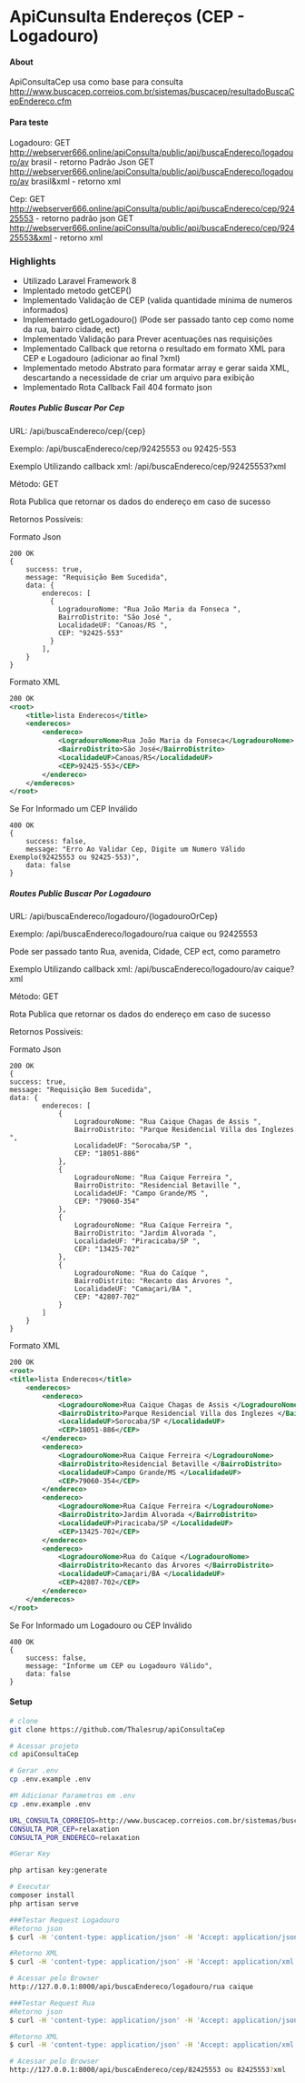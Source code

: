 # ApiCunsulta Endereços (CEP - Logadouro)

#### About 
ApiConsultaCep usa como base para consulta http://www.buscacep.correios.com.br/sistemas/buscacep/resultadoBuscaCepEndereco.cfm
####

#### Para teste

Logadouro:
GET http://webserver666.online/apiConsulta/public/api/buscaEndereco/logadouro/av brasil     - retorno Padrão Json
GET http://webserver666.online/apiConsulta/public/api/buscaEndereco/logadouro/av brasil&xml - retorno xml

Cep:
GET http://webserver666.online/apiConsulta/public/api/buscaEndereco/cep/92425553     - retorno padrão json
GET http://webserver666.online/apiConsulta/public/api/buscaEndereco/cep/92425553&xml - retorno xml



### Highlights

- Utilizado Laravel Framework 8
- Implentado metodo getCEP()
- Implementado Validação de CEP (valida quantidade minima de numeros informados)
- Implementado getLogadouro() (Pode ser passado tanto cep como nome da rua, bairro cidade, ect)
- Implementado Validação para Prever acentuações nas requisições
- Implementado Callback que retorna o resultado em formato XML para CEP e Logadouro (adicionar ao final ?xml)
- Implementado metodo Abstrato para formatar array e gerar saida XML, descartando a necessidade de criar um arquivo para exibição
- Implementado Rota Callback Fail 404 formato json

##### Routes Public Buscar Por Cep

URL: 
/api/buscaEndereco/cep/{cep}
<p>
Exemplo: /api/buscaEndereco/cep/92425553 ou 92425-553
<p>
Exemplo Utilizando callback xml: /api/buscaEndereco/cep/92425553?xml
<p>
Método:
GET <p>
Rota Publica que retornar os dados do endereço em caso de sucesso <p>
Retornos Possíveis: <p>

Formato Json
```apacheconfig
200 OK
{
    success: true,
    message: "Requisição Bem Sucedida",
    data: {
        enderecos: [
          {
            LogradouroNome: "Rua João Maria da Fonseca ",
            BairroDistrito: "São José ",
            LocalidadeUF: "Canoas/RS ",
            CEP: "92425-553"
          }
        ],
    }
}
```
Formato XML
````xml
200 OK
<root>
    <title>lista Enderecos</title>
    <enderecos>
        <endereco>
            <LogradouroNome>Rua João Maria da Fonseca</LogradouroNome>
            <BairroDistrito>São José</BairroDistrito>
            <LocalidadeUF>Canoas/RS</LocalidadeUF>
            <CEP>92425-553</CEP>
        </endereco>
    </enderecos>
</root>
````

Se For Informado um CEP Inválido
```apacheconfig
400 OK
{
    success: false,
    message: "Erro Ao Validar Cep, Digite um Numero Válido Exemplo(92425553 ou 92425-553)",
    data: false
}
```

##### Routes Public Buscar Por Logadouro

URL: 
/api/buscaEndereco/logadouro/{logadouroOrCep}
<p>
Exemplo: /api/buscaEndereco/logadouro/rua caique ou 92425553
<p>
Pode ser passado tanto Rua, avenida, Cidade, CEP ect, como parametro
<p>
Exemplo Utilizando callback xml: /api/buscaEndereco/logadouro/av caique?xml
<p>
Método:
GET <p>
Rota Publica que retornar os dados do endereço em caso de sucesso <p>
Retornos Possíveis: <p>

Formato Json
```apacheconfig
200 OK
{
success: true,
message: "Requisição Bem Sucedida",
data: {
        enderecos: [
            {
                LogradouroNome: "Rua Caique Chagas de Assis ",
                BairroDistrito: "Parque Residencial Villa dos Inglezes ",
                LocalidadeUF: "Sorocaba/SP ",
                CEP: "18051-886"
            },
            {
                LogradouroNome: "Rua Caique Ferreira ",
                BairroDistrito: "Residencial Betaville ",
                LocalidadeUF: "Campo Grande/MS ",
                CEP: "79060-354"
            },
            {
                LogradouroNome: "Rua Caíque Ferreira ",
                BairroDistrito: "Jardim Alvorada ",
                LocalidadeUF: "Piracicaba/SP ",
                CEP: "13425-702"
            },
            {
                LogradouroNome: "Rua do Caíque ",
                BairroDistrito: "Recanto das Árvores ",
                LocalidadeUF: "Camaçari/BA ",
                CEP: "42807-702"
            }
        ]
    }
}
```
Formato XML
````xml
200 OK
<root>
<title>lista Enderecos</title>
    <enderecos>
        <endereco>
            <LogradouroNome>Rua Caique Chagas de Assis </LogradouroNome>
            <BairroDistrito>Parque Residencial Villa dos Inglezes </BairroDistrito>
            <LocalidadeUF>Sorocaba/SP </LocalidadeUF>
            <CEP>18051-886</CEP>
        </endereco>
        <endereco>
            <LogradouroNome>Rua Caique Ferreira </LogradouroNome>
            <BairroDistrito>Residencial Betaville </BairroDistrito>
            <LocalidadeUF>Campo Grande/MS </LocalidadeUF>
            <CEP>79060-354</CEP>
        </endereco>
        <endereco>
            <LogradouroNome>Rua Caíque Ferreira </LogradouroNome>
            <BairroDistrito>Jardim Alvorada </BairroDistrito>
            <LocalidadeUF>Piracicaba/SP </LocalidadeUF>
            <CEP>13425-702</CEP>
        </endereco>
        <endereco>
            <LogradouroNome>Rua do Caíque </LogradouroNome>
            <BairroDistrito>Recanto das Árvores </BairroDistrito>
            <LocalidadeUF>Camaçari/BA </LocalidadeUF>
            <CEP>42807-702</CEP>
        </endereco>
    </enderecos>
</root>
````

Se For Informado um Logadouro ou CEP Inválido
```apacheconfig
400 OK
{
    success: false,
    message: "Informe um CEP ou Logadouro Válido",
    data: false
}
````

#### Setup
````bash
# clone
git clone https://github.com/Thalesrup/apiConsultaCep

# Acessar projeto
cd apiConsultaCep

# Gerar .env
cp .env.example .env

#M Adicionar Parametros em .env
cp .env.example .env

URL_CONSULTA_CORREIOS=http://www.buscacep.correios.com.br/sistemas/buscacep/resultadoBuscaCepEndereco.cfm
CONSULTA_POR_CEP=relaxation
CONSULTA_POR_ENDERECO=relaxation

#Gerar Key

php artisan key:generate

# Executar
composer install
php artisan serve

###Testar Request Logadouro
#Retorno json
$ curl -H 'content-type: application/json' -H 'Accept: application/json' -v -X GET http://127.0.0.1:8000/api/buscaEndereco/logadouro/rua caique

#Retorno XML
$ curl -H 'content-type: application/json' -H 'Accept: application/xml' -v -X GET http://127.0.0.1:8000/api/buscaEndereco/logadouro/rua caique?xml

# Acessar pelo Browser
http://127.0.0.1:8000/api/buscaEndereco/logadouro/rua caique

###Testar Request Rua
#Retorno json
$ curl -H 'content-type: application/json' -H 'Accept: application/json' -v -X GET http://127.0.0.1:8000/api/buscaEndereco/cep/92425553

#Retorno XML
$ curl -H 'content-type: application/json' -H 'Accept: application/xml' -v -X GET http://127.0.0.1:8000/api/buscaEndereco/cep/82425553?xml

# Acessar pelo Browser
http://127.0.0.1:8000/api/buscaEndereco/cep/82425553 ou 82425553?xml
````


